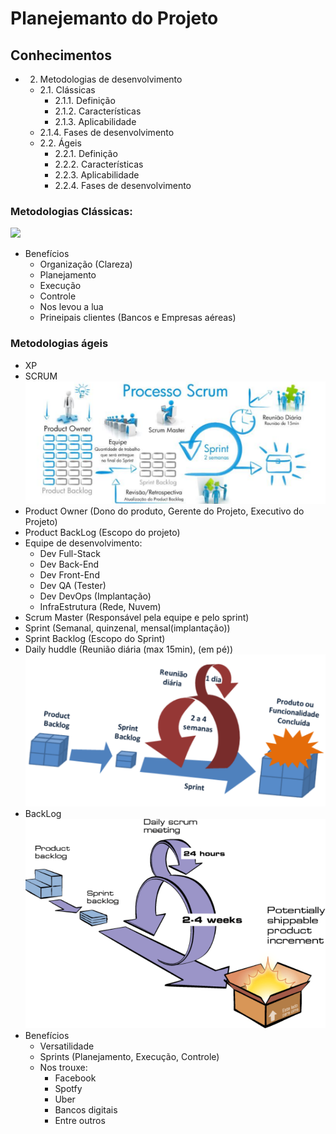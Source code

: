 # Planejemanto do Projeto
## Conhecimentos
- 2. Metodologias de desenvolvimento
	- 2.1. Clássicas
		- 2.1.1. Definição
		- 2.1.2. Características
		- 2.1.3. Aplicabilidade
	- 2.1.4. Fases de desenvolvimento
	- 2.2. Ágeis
		- 2.2.1. Definição
		- 2.2.2. Características
		- 2.2.3. Aplicabilidade
		- 2.2.4. Fases de desenvolvimento
### Metodologias Clássicas:
![](https://github.com/wellifabio/senai2021/blob/master/3des/projetos/aula07/ciclo_sistema.png)
- Benefícios
	- Organização (Clareza)
	- Planejamento
	- Execução
	- Controle
	- Nos levou a lua
	- Prineipais clientes (Bancos e Empresas aéreas)

### Metodologias ágeis
- XP
- SCRUM
![](scrum1.png)
- Product Owner (Dono do produto, Gerente do Projeto, Executivo do Projeto)
- Product BackLog (Escopo do projeto)
- Equipe de desenvolvimento:
	- Dev Full-Stack
	- Dev Back-End
	- Dev Front-End
	- Dev QA (Tester)
	- Dev DevOps (Implantação)
	- InfraEstrutura (Rede, Nuvem)
- Scrum Master (Responsável pela equipe e pelo sprint)
- Sprint (Semanal, quinzenal, mensal(implantação))
- Sprint Backlog (Escopo do Sprint)
- Daily huddle (Reunião diária (max 15min), (em pé))
![](scrum2.png)
- BackLog
![](scrum3.png)
- Benefícios
	- Versatilidade
	- Sprints (Planejamento, Execução, Controle)
	- Nos trouxe:
		- Facebook
		- Spotfy
		- Uber
		- Bancos digitais
		- Entre outros
		
